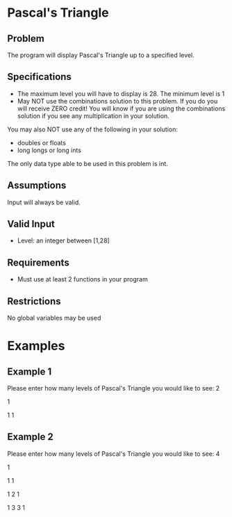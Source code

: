 # Pascal's Triangle

## Problem
The program will display Pascal's Triangle up to a specified level.

## Specifications
  - The maximum level you will have to display is 28. The minimum level is 1
  - May NOT use the combinations solution to this problem. If you do you will receive ZERO credit! You will know if you are using the combinations solution if you see any multiplication in your solution.

You may also NOT use any of the following in your solution:

  - doubles or floats
  - long longs or long ints

The only data type able to be used in this problem is int.

## Assumptions
Input will always be valid.

## Valid Input
  - Level: an integer between [1,28]

## Requirements
  - Must use at least 2 functions in your program

## Restrictions
No global variables may be used

# Examples

## Example 1
Please enter how many levels of Pascal's Triangle you would like to see: 2

1

1 1

## Example 2
Please enter how many levels of Pascal's Triangle you would like to see: 4

1

1 1

1 2 1

1 3 3 1
